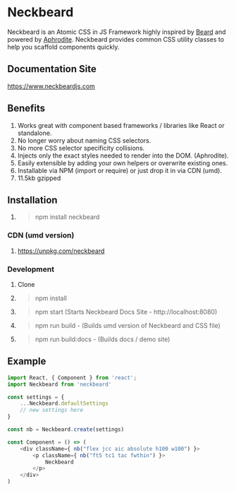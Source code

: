 # Neckbeard
Neckbeard is an Atomic CSS in JS Framework highly inspired by [Beard](http://www.buildwithbeard.com) and powered by [Aphrodite](https://github.com/Khan/aphrodite). Neckbeard provides common CSS utility classes to help you scaffold components quickly.

## Documentation Site
https://www.neckbeardjs.com

## Benefits
1. Works great with component based frameworks / libraries like React or standalone.
2. No longer worry about naming CSS selectors.
3. No more CSS selector specificity collisions.
4. Injects only the exact styles needed to render into the DOM. (Aphrodite).
5. Easily extensible by adding your own helpers or overwrite existing ones.
6. Installable via NPM (import or require) or just drop it in via CDN (umd).
7. 11.5kb gzipped

## Installation
1. > npm install neckbeard

### CDN (umd version)
1. https://unpkg.com/neckbeard

### Development
1. Clone
2. > npm install
3. > npm start (Starts Neckbeard Docs Site - http://localhost:8080)
4. > npm run build - (Builds umd version of Neckbeard and CSS file)
5. > npm run build:docs - (Builds docs / demo site)

## Example
``` javascript
import React, { Component } from 'react';
import Neckbeard from 'neckbeard'

const settings = {
    ...Neckbeard.defaultSettings
    // new settings here
}

const nb = Neckbeard.create(settings)

const Component = () => (
    <div className={ nb("flex jcc aic absolute h100 w100") }>
        <p className={ nb("ft5 tc1 tac fwthin") }>
            Neckbeard
        </p>
    </div>
)
```
